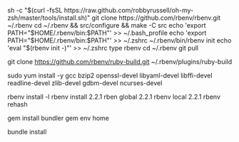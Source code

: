 sh -c "$(curl -fsSL https://raw.github.com/robbyrussell/oh-my-zsh/master/tools/install.sh)"
git clone https://github.com/rbenv/rbenv.git ~/.rbenv
cd ~/.rbenv && src/configure && make -C src
echo 'export PATH="$HOME/.rbenv/bin:$PATH"' >> ~/.bash_profile
echo 'export PATH="$HOME/.rbenv/bin:$PATH"' >> ~/.zshrc
~/.rbenv/bin/rbenv init
echo 'eval "$(rbenv init -)"' >> ~/.zshrc
type rbenv
cd ~/.rbenv
git pull

git clone https://github.com/rbenv/ruby-build.git ~/.rbenv/plugins/ruby-build

sudo yum install -y gcc bzip2 openssl-devel libyaml-devel libffi-devel readline-devel zlib-devel gdbm-devel ncurses-devel

rbenv install -l
rbenv install 2.2.1
rben global 2.2.1
rbenv local 2.2.1
rbenv rehash

gem install bundler
gem env home

bundle install

